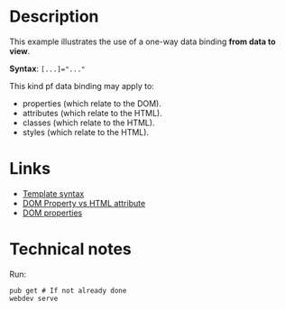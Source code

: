 # Description

This example illustrates the use of a one-way data binding **from data to view**.

**Syntax**: `[...]="..."`

This kind pf data binding may apply to:

* properties (which relate to the DOM).
* attributes (which relate to the HTML).
* classes (which relate to the HTML).
* styles (which relate to the HTML).

# Links

* [Template syntax](https://webdev.dartlang.org/angular/guide/template-syntax)
* [DOM Property vs HTML attribute](https://javascript.info/dom-attributes-and-properties)
* [DOM properties](https://css-tricks.com/dom/)

# Technical notes

Run:

    pub get # If not already done
    webdev serve

